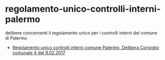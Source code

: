 # regolamento-unico-controlli-interni-palermo
delibere concernenti il regolamento unico per i controlli interni del comune di Palermo

- [Regolamento unico controlli interni comune Palermo, Delibera Consiglio comunale 4 del 9.02.2017](https://github.com/UO-TransizioneDigitaleComunePalermo/regolamento-unico-controlli-interni-palermo/raw/main/delibere-regolamento-unico-controlli-interni-comune-palermo/regolamento-unico-controlli-interni-comune-del_CC_4%20_09_02_2017.pdf)
